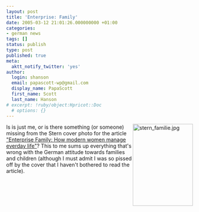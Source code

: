 ```yaml
---
layout: post
title: 'Enterprise: Family'
date: 2005-03-12 21:01:26.000000000 +01:00
categories:
- german news
tags: []
status: publish
type: post
published: true
meta:
  aktt_notify_twitter: 'yes'
author:
  login: shanson
  email: papascott-wp@gmail.com
  display_name: PapaScott
  first_name: Scott
  last_name: Hanson
# excerpt: !ruby/object:Hpricot::Doc
  # options: {}
---
```

<p><a href="http://stern.de/magazin/heft/index.html?id=537409&nv=sb" title="Unternehmen Familie - stern.de"><img alt="stern_familie.jpg" src="http://www.papascott.de/wordpress/wp-content/uploads/2005/03/stern_familie.jpg" width="162" height="222" align="right" border="0" /></a> Is is just me, or is there something (or someone) missing from the Stern cover photo for the article <a href="http://stern.de/magazin/heft/index.html?id=537409&nv=sb" title="Unternehmen Familie - stern.de">"Enterprise Family: How modern women manage everday life"</a>? This to me sums up everything that's wrong with the German attitude towards families and children (although I must admit I was so pissed off by the cover that I haven't bothered to read the article).</p>
